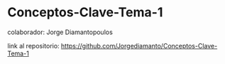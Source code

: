 # Conceptos-Clave-Tema-1

colaborador: Jorge Diamantopoulos

link al repositorio: https://github.com/Jorgediamanto/Conceptos-Clave-Tema-1
